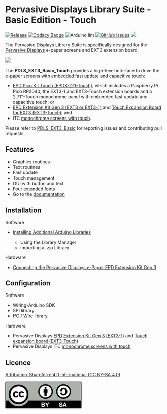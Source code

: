 # Pervasive Displays Library Suite - Basic Edition - Touch

[![Release](https://img.shields.io/github/v/release/rei-vilo/PDLS_EXT3_Basic_Touch)](https://github.com/rei-vilo/PDLS_EXT3_Basic_Touch/releases) [![Codacy Badge](https://app.codacy.com/project/badge/Grade/79b420dc349245f0b9548255884de41b)](https://www.codacy.com/gh/rei-vilo/PDLS_EXT3_Basic_Touch/dashboard?utm_source=github.com&amp;utm_medium=referral&amp;utm_content=rei-vilo/PDLS_EXT3_Basic_Touch&amp;utm_campaign=Badge_Grade) ![Arduino lint](https://github.com/rei-vilo/PDLS_EXT3_Basic_Touch/actions/workflows/main.yml/badge.svg) [![GitHub issues](https://img.shields.io/github/issues/rei-vilo/PDLS_EXT3_Basic)](https://github.com/rei-vilo/PDLS_EXT3_Basic/issues) [![](https://img.shields.io/badge/-Documentation-blue)](https://rei-vilo.github.io/PDLS_EXT3_Basic_Documentation/html/index.html)

The Pervasive Displays Library Suite is specifically designed for the [Pervasive Displays](https://www.pervasivedisplays.com) e-paper screens and EXT3 extension board.

![](https://pdls.pervasivedisplays.com/userguide/img/Logo_PDI_text_320.png)

The **PDLS_EXT3_Basic_Touch** provides a high-level interface to drive the e-paper screens with embedded fast update and capacitive touch:

+ [EPD Pico Kit Touch (EPDK-271-Touch)](https://www.pervasivedisplays.com/product/touch-expansion-board-ext3-touch/#tab-3), which includes a Raspberry Pi Pico RP2040, the EXT3-1 and EXT3-Touch extension boards and a 2.71"-Touch monochrome panel with embedded fast update and capacitive touch; or
+ [EPD Extension Kit Gen 3 (EXT3 or EXT3-1)](https://www.pervasivedisplays.com/product/epd-extension-kit-gen-3-EXT3/) and [Touch Expansion Board for EXT3 (EXT3-Touch)](https://www.pervasivedisplays.com/product/touch-expansion-board-ext3-touch/); and
+ iTC [monochrome screens with touch](https://www.pervasivedisplays.com/products/?_sft_etc_itc=tp).

Please refer to [PDLS_EXT3_Basic](https://github.com/rei-vilo/PDLS_EXT3_Basic/issues) for reporting issues and contributing pull requests.

## Features

+ Graphics routines
+ Text routines
+ Fast update
+ Touch management
+ GUI with button and text
+ Four extended fonts
+ Go to the [documentation](https://rei-vilo.github.io/PDLS_EXT3_Basic_Documentation/index.html) 

## Installation

Software

+ [Installing Additional Arduino Libraries](https://www.arduino.cc/en/guide/libraries)

    + Using the Library Manager
    + Importing a .zip Library

Hardware

* [Connecting the Pervasive Displays e-Paper EPD Extension Kit Gen 3](https://embeddedcomputing.weebly.com/connecting-the-e-paper-epd-extension-kit-gen-3.html)

## Configuration

Software

* Wiring-Arduino SDK
* SPI library
* I²C / Wire library

Hardware

* Pervasive Displays [EPD Extension Kit Gen 3 (EXT3-1)](https://www.pervasivedisplays.com/product/epd-extension-kit-gen-3-EXT3/) and [Touch expansion board (EXT3-Touch)](https://www.pervasivedisplays.com/product/touch-expansion-board-ext3-touch/)
* Pervasive Displays iTC [monochrome screens with touch](https://www.pervasivedisplays.com/products/?_sft_etc_itc=tp)

## Licence

[Attribution-ShareAlike 4.0 International (CC BY-SA 4.0)](./LICENCE.md)

![](./by-sa.svg)
